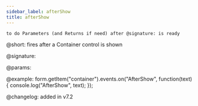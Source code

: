 ```yaml
---
sidebar_label: afterShow
title: afterShow
---
```


`to do Parameters (and Returns if need) after @signature: is ready`

@short: fires after a Container control is shown

@signature:

@params:

@example: form.getItem("container").events.on("AfterShow", function(text) {
    console.log("AfterShow", text);
});

@changelog: added in v7.2
